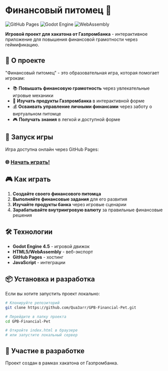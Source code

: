 # Финансовый питомец 🐾

![GitHub Pages](https://img.shields.io/badge/GitHub%20Pages-Deployed-brightgreen)
![Godot Engine](https://img.shields.io/badge/Godot-4.5-478CBF?logo=godotengine)
![WebAssembly](https://img.shields.io/badge/WebAssembly-supported-654FF0?logo=webassembly)

**Игровой проект для хакатона от Газпромбанка** - интерактивное приложение для повышения финансовой грамотности через геймификацию.

## 🎯 О проекте

"Финансовый питомец" - это образовательная игра, которая помогает игрокам:
- 📚 **Повышать финансовую грамотность** через увлекательные игровые механики
- 🏦 **Изучать продукты Газпромбанка** в интерактивной форме
- 💰 **Осваивать управление личными финансами** через заботу о виртуальном питомце
- 🎮 **Получать знания** в легкой и доступной форме

## 🚀 Запуск игры

Игра доступна онлайн через GitHub Pages:
### 🌐 [Начать играть!](https://qua3arr.github.io/GPB-Financial-Pet/)

## 🎮 Как играть

1. **Создайте своего финансового питомца**
2. **Выполняйте финансовые задания** для его развития
3. **Изучайте продукты банка** через игровые сценарии
4. **Зарабатывайте внутриигровую валюту** за правильные финансовые решения

## 🛠 Технологии

- **Godot Engine 4.5** - игровой движок
- **HTML5/WebAssembly** - веб-экспорт
- **GitHub Pages** - хостинг
- **JavaScript** - интеграции

## 📦 Установка и разработка

Если вы хотите запустить проект локально:

```bash
# Клонируйте репозиторий
git clone https://github.com/Qua3arr/GPB-Financial-Pet.git

# Перейдите в папку проекта
cd GPB-Financial-Pet

# Откройте index.html в браузере
# или запустите локальный сервер
```

## 🤝 Участие в разработке
Проект создан в рамках хакатона от Газпромбанка.
